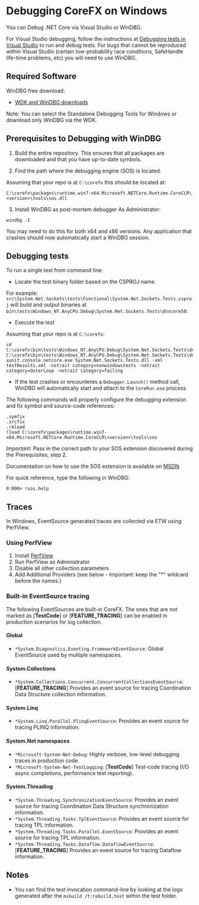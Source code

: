 Debugging CoreFX on Windows
==========================

You can Debug .NET Core via Visual Studio or WinDBG.

For Visual Studio debugging, follow the instructions at [Debugging tests in Visual Studio](https://github.com/dotnet/corefx/blob/master/Documentation/building/windows-instructions.md) to run and debug tests.
For bugs that cannot be reproduced within Visual Studio (certain low-probability race conditions, SafeHandle life-time problems, etc) you will need to use WinDBG.

## Required Software

WinDBG free download:

* [WDK and WinDBG downloads](https://msdn.microsoft.com/en-us/windows/hardware/hh852365.aspx)

Note: You can select the Standalone Debugging Tools for Windows or download only WinDBG via the WDK.

## Prerequisites to Debugging with WinDBG

1. Build the entire repository. This ensures that all packages are downloaded and that you have up-to-date symbols.

2. Find the path where the debugging engine (SOS) is located.

Assuming that your repo is at `C:\corefx` this should be located at:

```
C:\corefx\packages\runtime.win7-x64.Microsoft.NETCore.Runtime.CoreCLR\<version>\tools\sos.dll   
```

3. Install WinDBG as post-mortem debugger
As Administrator:

```
windbg -I
```

You may need to do this for both x64 and x86 versions. 
Any application that crashes should now automatically start a WinDBG session.

## Debugging tests
To run a single test from command line:

* Locate the test binary folder based on the CSPROJ name. 

For example: `src\System.Net.Sockets\tests\Functional\System.Net.Sockets.Tests.csproj` will build and output binaries at  `bin\tests\Windows_NT.AnyCPU.Debug\System.Net.Sockets.Tests\dnxcore50`.
 
* Execute the test

Assuming that your repo is at `C:\corefx`:

```
cd C:\corefx\bin\tests\Windows_NT.AnyCPU.Debug\System.Net.Sockets.Tests\dnxcore50
C:\corefx\bin\tests\Windows_NT.AnyCPU.Debug\System.Net.Sockets.Tests\dnxcore50\CoreRun.exe xunit.console.netcore.exe System.Net.Sockets.Tests.dll -xml testResults.xml -notrait category=nonwindowstests -notrait category=OuterLoop -notrait category=failing
```

* If the test crashes or encounteres a `Debugger.Launch()` method call, WinDBG will automatically start and attach to the `CoreRun.exe` process 

The following commands will properly configure the debugging extension and fix symbol and source-code references:

```
.symfix
.srcfix
.reload
!load C:\corefx\packages\runtime.win7-x64.Microsoft.NETCore.Runtime.CoreCLR\<version>\tools\sos
```

_Important_: Pass in the correct path to your SOS extension discovered during the Prerequisites, step 2.

Documentation on how to use the SOS extension is available on [MSDN](https://msdn.microsoft.com/en-us/library/bb190764\(v=vs.110\).aspx).

For quick reference, type the following in WinDBG:

```
0:000> !sos.help
```

## Traces

In Windows, EventSource generated traces are collected via ETW using PerfView.

### Using PerfView

1. Install [PerfView](http://www.microsoft.com/en-us/download/details.aspx?id=28567)
2. Run PerfView as Administrator
3. Disable all other collection parameters
4. Add Additional Providers (see below - Important: keep the "*" wildcard before the names.)

### Built-in EventSource tracing

The following EventSources are built-in CoreFX. The ones that are not marked as [__TestCode__] or [__FEATURE_TRACING__] can be enabled in production scenarios for log collection. 

#### Global
* `*System.Diagnostics.Eventing.FrameworkEventSource`: Global EventSource used by multiple namespaces.

#### System.Collections
* `*System.Collections.Concurrent.ConcurrentCollectionsEventSource`: [__FEATURE_TRACING__] Provides an event source for tracing Coordination Data Structure collection information.

#### System.Linq
* `*System.Linq.Parallel.PlinqEventSource`: Provides an event source for tracing PLINQ information.

#### System.Net namespaces

* `*Microsoft-System-Net-Debug`: Highly verbose, low-level debugging traces in production code.
* `*Microsoft-System-Net-TestLogging`: [__TestCode__] Test-code tracing (I/O async completions, performance test reporting).

#### System.Threading
* `*System.Threading.SynchronizationEventSource`: Provides an event source for tracing Coordination Data Structure synchronization information.
* `*System.Threading.Tasks.TplEventSource`: Provides an event source for tracing TPL information.
* `*System.Threading.Tasks.Parallel.EventSource`: Provides an event source for tracing TPL information.
* `*System.Threading.Tasks.Dataflow.DataflowEventSource`: [__FEATURE_TRACING__] Provides an event source for tracing Dataflow information. 

## Notes 
* You can find the test invocation command-line by looking at the logs generated after the `msbuild /t:rebuild,test` within the test folder.
